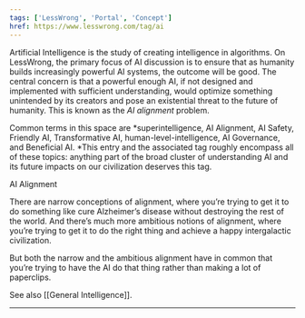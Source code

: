```yaml
---
tags: ['LessWrong', 'Portal', 'Concept']
href: https://www.lesswrong.com/tag/ai
---
```


Artificial Intelligence is the study of creating intelligence in algorithms. On LessWrong, the primary focus of AI discussion is to ensure that as humanity builds increasingly powerful AI systems, the outcome will be good. The central concern is that a powerful enough AI, if not designed and implemented with sufficient understanding, would optimize something unintended by its creators and pose an existential threat to the future of humanity. This is known as the *AI alignment* problem.

Common terms in this space are *superintelligence, AI Alignment, AI Safety, Friendly AI, Transformative AI, human-level-intelligence, AI Governance, and Beneficial AI. *This entry and the associated tag roughly encompass all of these topics: anything part of the broad cluster of understanding AI and its future impacts on our civilization deserves this tag.

AI Alignment

There are narrow conceptions of alignment, where you’re trying to get it to do something like cure Alzheimer’s disease without destroying the rest of the world. And there’s much more ambitious notions of alignment, where you’re trying to get it to do the right thing and achieve a happy intergalactic civilization.

But both the narrow and the ambitious alignment have in common that you’re trying to have the AI do that thing rather than making a lot of paperclips.

See also [[General Intelligence]].



---

